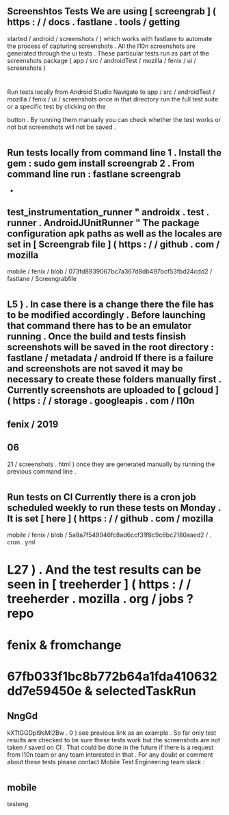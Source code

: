 #
#
#
Screenshtos
Tests
We
are
using
[
screengrab
]
(
https
:
/
/
docs
.
fastlane
.
tools
/
getting
-
started
/
android
/
screenshots
/
)
which
works
with
fastlane
to
automate
the
process
of
capturing
screenshots
.
All
the
l10n
screenshots
are
generated
through
the
ui
tests
.
These
particular
tests
run
as
part
of
the
screenshots
package
(
app
/
src
/
androidTest
/
mozilla
/
fenix
/
ui
/
screenshots
)
#
#
#
Run
tests
locally
from
Android
Studio
Navigate
to
app
/
src
/
androidTest
/
mozilla
/
fenix
/
ui
/
screenshots
once
in
that
directory
run
the
full
test
suite
or
a
specific
test
by
clicking
on
the
>
button
.
By
running
them
manually
you
can
check
whether
the
test
works
or
not
but
screenshots
will
not
be
saved
.
#
#
#
Run
tests
locally
from
command
line
1
.
Install
the
gem
:
sudo
gem
install
screengrab
2
.
From
command
line
run
:
fastlane
screengrab
-
-
test_instrumentation_runner
"
androidx
.
test
.
runner
.
AndroidJUnitRunner
"
The
package
configuration
apk
paths
as
well
as
the
locales
are
set
in
[
Screengrab
file
]
(
https
:
/
/
github
.
com
/
mozilla
-
mobile
/
fenix
/
blob
/
073fd8939067bc7a367d8db497bcf53fbd24cdd2
/
fastlane
/
Screengrabfile
#
L5
)
.
In
case
there
is
a
change
there
the
file
has
to
be
modified
accordingly
.
Before
launching
that
command
there
has
to
be
an
emulator
running
.
Once
the
build
and
tests
finsish
screenshots
will
be
saved
in
the
root
directory
:
fastlane
/
metadata
/
android
If
there
is
a
failure
and
screenshots
are
not
saved
it
may
be
necessary
to
create
these
folders
manually
first
.
Currently
screenshots
are
uploaded
to
[
gcloud
]
(
https
:
/
/
storage
.
googleapis
.
com
/
l10n
-
fenix
/
2019
-
06
-
21
/
screenshots
.
html
)
once
they
are
generated
manually
by
running
the
previous
command
line
.
#
#
Run
tests
on
CI
Currently
there
is
a
cron
job
scheduled
weekly
to
run
these
tests
on
Monday
.
It
is
set
[
here
]
(
https
:
/
/
github
.
com
/
mozilla
-
mobile
/
fenix
/
blob
/
5a8a7f549946fc8ad6ccf31f8c9c6bc2180aaed2
/
.
cron
.
yml
#
L27
)
.
And
the
test
results
can
be
seen
in
[
treeherder
]
(
https
:
/
/
treeherder
.
mozilla
.
org
/
jobs
?
repo
=
fenix
&
fromchange
=
67fb033f1bc8b772b64a1fda410632dd7e59450e
&
selectedTaskRun
=
NngGd
-
kXTtGGDpI9sMl2Bw
.
0
)
see
previous
link
as
an
example
.
So
far
only
test
results
are
checked
to
be
sure
these
tests
work
but
the
screenshots
are
not
taken
/
saved
on
CI
.
That
could
be
done
in
the
future
if
there
is
a
request
from
l10n
team
or
any
team
interested
in
that
.
For
any
doubt
or
comment
about
these
tests
please
contact
Mobile
Test
Engineering
team
slack
:
#
mobile
-
testeng
